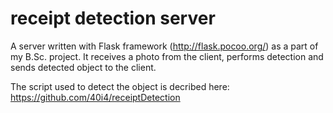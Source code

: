 # receipt detection server
A server written with Flask framework (http://flask.pocoo.org/) as a part of my B.Sc. project.
It receives a photo from the client, performs detection and sends detected object to the client. 

The script used to detect the object is decribed here: https://github.com/40i4/receiptDetection
